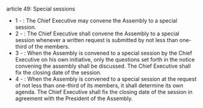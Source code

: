 article 49: Special sessions

<ul>
			<li>1 - : The Chief Executive may convene the Assembly to a special session.<ul>
			</ul></li>			<li>2 - : The Chief Executive shall convene the Assembly to a special session whenever a written request is submitted by not less than one-third of the members.<ul>
			</ul></li>			<li>3 - : When the Assembly is convened to a special session by the Chief Executive on his own initiative, only the questions set forth in the notice convening the assembly shall be discussed. The Chief Executive shall fix the closing date of the session.<ul>
			</ul></li>			<li>4 - : When the Assembly is convened to a special session at the request of not less than one-third of its members, it shall determine its own agenda. The Chief Executive shall fix the closing date of the session in agreement with the President of the Assembly.<ul>
			</ul></li></ul>